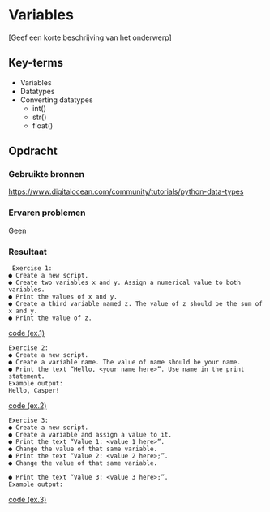 # Variables
[Geef een korte beschrijving van het onderwerp]

## Key-terms
- Variables
- Datatypes
- Converting datatypes
    - int()
    - str()
    - float()
## Opdracht
### Gebruikte bronnen
https://www.digitalocean.com/community/tutorials/python-data-types

### Ervaren problemen
Geen

### Resultaat
```
 Exercise 1:
● Create a new script.
● Create two variables x and y. Assign a numerical value to both variables.
● Print the values of x and y.
● Create a third variable named z. The value of z should be the sum of x and y.
● Print the value of z.
```
[code (ex.1)](code/02_1)


```
Exercise 2:
● Create a new script.
● Create a variable name. The value of name should be your name.
● Print the text “Hello, <your name here>”. Use name in the print statement.
Example output:
Hello, Casper!
```
[code (ex.2)](code/02_2)

```
Exercise 3:
● Create a new script.
● Create a variable and assign a value to it.
● Print the text “Value 1: <value 1 here>”.
● Change the value of that same variable.
● Print the text “Value 2: <value 2 here>;”.
● Change the value of that same variable.

● Print the text “Value 3: <value 3 here>;”.
Example output:
```
[code (ex.3)](code/02_3)
